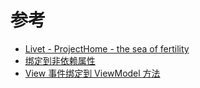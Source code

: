 # 参考

- [Livet - ProjectHome - the sea of fertility](https://ugaya40.hateblo.jp/entry/Livet)
- [绑定到非依赖属性](./绑定到非依赖属性)
- [View 事件绑定到 ViewModel 方法](./View%20事件绑定到ViewModel%20方法)
